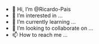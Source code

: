 - 👋 Hi, I’m @Ricardo-Pais
- 👀 I’m interested in ...
- 🌱 I’m currently learning ...
- 💞️ I’m looking to collaborate on ...
- 📫 How to reach me ...

<!---
Ricardo-Pais/Ricardo-Pais is a ✨ special ✨ repository because its `README.md` (this file) appears on your GitHub profile.
You can click the Preview link to take a look at your changes.
--->
